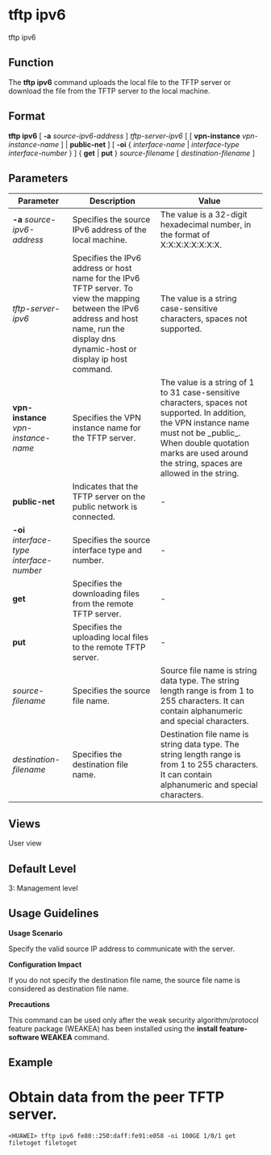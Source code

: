tftp ipv6
=========

tftp ipv6

Function
--------



The **tftp ipv6** command uploads the local file to the TFTP server or download the file from the TFTP server to the local machine.




Format
------

**tftp ipv6** [ **-a** *source-ipv6-address* ] *tftp-server-ipv6* [ [ **vpn-instance** *vpn-instance-name* ] | **public-net** ] [ **-oi** { *interface-name* | *interface-type* *interface-number* } ] { **get** | **put** } *source-filename* [ *destination-filename* ]


Parameters
----------

| Parameter | Description | Value |
| --- | --- | --- |
| **-a** *source-ipv6-address* | Specifies the source IPv6 address of the local machine. | The value is a 32-digit hexadecimal number, in the format of X:X:X:X:X:X:X:X. |
| *tftp-server-ipv6* | Specifies the IPv6 address or host name for the IPv6 TFTP server.  To view the mapping between the IPv6 address and host name, run the display dns dynamic-host or display ip host command. | The value is a string case-sensitive characters, spaces not supported. |
| **vpn-instance** *vpn-instance-name* | Specifies the VPN instance name for the TFTP server. | The value is a string of 1 to 31 case-sensitive characters, spaces not supported. In addition, the VPN instance name must not be \_public\_. When double quotation marks are used around the string, spaces are allowed in the string. |
| **public-net** | Indicates that the TFTP server on the public network is connected. | - |
| **-oi** *interface-type* *interface-number* | Specifies the source interface type and number. | - |
| **get** | Specifies the downloading files from the remote TFTP server. | - |
| **put** | Specifies the uploading local files to the remote TFTP server. | - |
| *source-filename* | Specifies the source file name. | Source file name is string data type. The string length range is from 1 to 255 characters. It can contain alphanumeric and special characters. |
| *destination-filename* | Specifies the destination file name. | Destination file name is string data type. The string length range is from 1 to 255 characters. It can contain alphanumeric and special characters. |



Views
-----

User view


Default Level
-------------

3: Management level


Usage Guidelines
----------------

**Usage Scenario**

Specify the valid source IP address to communicate with the server.

**Configuration Impact**

If you do not specify the destination file name, the source file name is considered as destination file name.

**Precautions**



This command can be used only after the weak security algorithm/protocol feature package (WEAKEA) has been installed using the **install feature-software WEAKEA** command.




Example
-------

# Obtain data from the peer TFTP server.
```
<HUAWEI> tftp ipv6 fe80::250:daff:fe91:e058 -oi 100GE 1/0/1 get filetoget filetoget

```